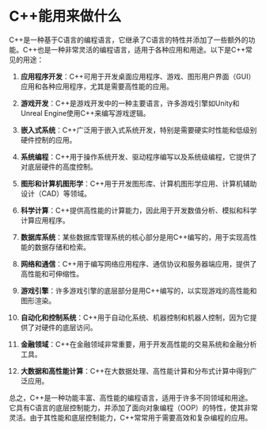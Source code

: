 # C++能用来做什么

C++是一种基于C语言的编程语言，它继承了C语言的特性并添加了一些额外的功能。C++也是一种非常灵活的编程语言，适用于各种应用和用途。以下是C++常见的用途：

1. **应用程序开发**：C++可用于开发桌面应用程序、游戏、图形用户界面（GUI）应用和各种应用程序，尤其是需要高性能的应用。

2. **游戏开发**：C++是游戏开发中的一种主要语言，许多游戏引擎如Unity和Unreal Engine使用C++来编写游戏逻辑。

3. **嵌入式系统**：C++广泛用于嵌入式系统开发，特别是需要硬实时性能和低级别硬件控制的应用。

4. **系统编程**：C++用于操作系统开发、驱动程序编写以及系统级编程，它提供了对底层硬件的高度控制。

5. **图形和计算机图形学**：C++用于开发图形库、计算机图形学应用、计算机辅助设计（CAD）等领域。

6. **科学计算**：C++提供高性能的计算能力，因此用于开发数值分析、模拟和科学计算应用程序。

7. **数据库系统**：某些数据库管理系统的核心部分是用C++编写的，用于实现高性能的数据存储和检索。

8. **网络和通信**：C++用于编写网络应用程序、通信协议和服务器端应用，提供了高性能和可伸缩性。

9. **游戏引擎**：许多游戏引擎的底层部分是用C++编写的，以实现游戏的高性能和图形渲染。

10. **自动化和控制系统**：C++用于自动化系统、机器控制和机器人控制，因为它提供了对硬件的底层访问。

11. **金融领域**：C++在金融领域非常重要，用于开发高性能的交易系统和金融分析工具。

12. **大数据和高性能计算**：C++在大数据处理、高性能计算和分布式计算中得到广泛应用。

总之，C++是一种功能丰富、高性能的编程语言，适用于许多不同领域和用途。它具有C语言的底层控制能力，并添加了面向对象编程（OOP）的特性，使其非常灵活。由于其性能和底层控制能力，C++常常用于需要高效和复杂编程的应用。
